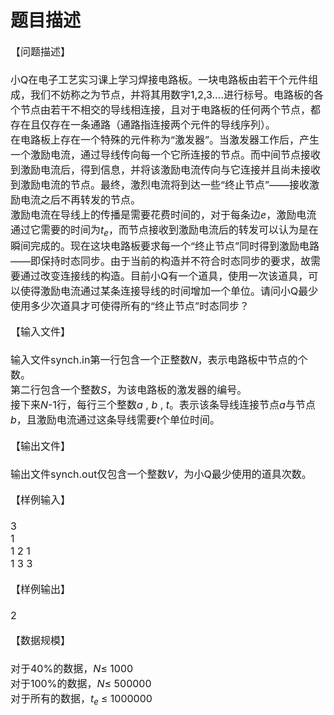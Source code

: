 # 题目描述


<div style="margin:13pt 0cm;">
<b><span style="font-size:medium;"><span style="line-height:173%;font-size:12pt;font-weight:normal;">【问题描述】</span></span></b> 
</div>
<div>
<span style="font-size:12pt;"> </span><span style="font-size:12pt;">小</span><span style="font-size:12pt;">Q</span><span style="font-size:12pt;">在电子工艺实习课上学习焊接电路板。一块电路板由若干个元件组成，我们不妨称之为节点，并将其用数字</span><span style="font-size:12pt;">1,2,3….</span><span style="font-size:12pt;">进行标号。电路板的各个节点由若干不相交的导线相连接，且对于电路板的任何两个节点，都存在且仅存在一条通路（通路指连接两个元件的导线序列）。</span> 
</div>
<div>
<span style="font-size:12pt;"> </span><span style="font-size:12pt;">在电路板上存在一个特殊的元件称为“激发器”。当激发器工作后，产生一个激励电流，通过导线传向每一个它所连接的节点。而中间节点接收到激励电流后，得到信息，并将该激励电流传向与它连接并且尚未接收到激励电流的节点。最终，激烈电流将到达一些“终止节点”——接收激励电流之后不再转发的节点。</span> 
</div>
<div>
<span style="font-size:12pt;"> </span><span style="font-size:12pt;">激励电流在导线上的传播是需要花费时间的，对于每条边</span><i><span style="font-size:12pt;">e</span></i><span style="font-size:12pt;">，激励电流通过它需要的时间为</span><i><span style="font-size:12pt;">t<sub>e</sub></span></i><span style="font-size:12pt;">，而节点接收到激励电流后的转发可以认为是在瞬间完成的。现在这块电路板要求每一个“终止节点”同时得到激励电路——即保持时态同步。由于当前的构造并不符合时态同步的要求，故需要通过改变连接线的构造。目前小</span><span style="font-size:12pt;">Q</span><span style="font-size:12pt;">有一个道具，使用一次该道具，可以使得激励电流通过某条连接导线的时间增加一个单位。请问小</span><span style="font-size:12pt;">Q</span><span style="font-size:12pt;">最少使用多少次道具才可使得所有的“终止节点”时态同步？</span> 
</div>
<div style="margin:13pt 0cm;">
<b><span style="font-size:medium;"><span style="line-height:173%;font-size:12pt;font-weight:normal;">【输入文件】</span></span></b> 
</div>
<div>
<span style="font-size:12pt;"> </span><span style="font-size:12pt;">输入文件</span><span style="font-size:12pt;">synch.in</span><span style="font-size:12pt;">第一行包含一个正整数</span><i><span style="font-size:12pt;">N</span></i><span style="font-size:12pt;">，表示电路板中节点的个数。</span> 
</div>
<div>
<span style="font-size:12pt;"> </span><span style="font-size:12pt;">第二行包含一个整数</span><i><span style="font-size:12pt;">S</span></i><span style="font-size:12pt;">，为该电路板的激发器的编号。</span> 
</div>
<div>
<span style="font-size:12pt;"> </span><span style="font-size:12pt;">接下来</span><i><span style="font-size:12pt;">N</span></i><span style="font-size:12pt;">-1</span><span style="font-size:12pt;">行，每行三个整数</span><i><span style="font-size:12pt;">a</span></i><span style="font-size:12pt;"> , <i>b</i> , <i>t</i></span><span style="font-size:12pt;">。表示该条导线连接节点</span><i><span style="font-size:12pt;">a</span></i><span style="font-size:12pt;">与节点</span><i><span style="font-size:12pt;">b</span></i><span style="font-size:12pt;">，且激励电流通过这条导线需要</span><i><span style="font-size:12pt;">t</span></i><span style="font-size:12pt;">个单位时间。</span> 
</div>
<div style="margin:13pt 0cm;">
<b><span style="font-size:medium;"><span style="line-height:173%;font-size:12pt;font-weight:normal;">【输出文件】</span></span></b> 
</div>
<div>
<span style="font-size:12pt;"> </span><span style="font-size:12pt;">输出文件</span><span style="font-size:12pt;">synch.out</span><span style="font-size:12pt;">仅包含一个整数</span><i><span style="font-size:12pt;">V</span></i><span style="font-size:12pt;">，为小</span><span style="font-size:12pt;">Q</span><span style="font-size:12pt;">最少使用的道具次数。</span> 
</div>
<div style="margin:13pt 0cm;">
<b><span style="font-size:medium;"><span style="line-height:173%;font-size:12pt;font-weight:normal;">【样例输入】</span></span></b> 
</div>
<div>
<span style="font-size:12pt;"> 3</span> 
</div>
<div>
<span style="font-size:12pt;"> 1</span> 
</div>
<div>
<span style="font-size:12pt;"> 1 2 1</span> 
</div>
<div>
<span style="font-size:12pt;"> 1 3 3</span> 
</div>
<div style="margin:13pt 0cm;">
<b><span style="font-size:medium;"><span style="line-height:173%;font-size:12pt;font-weight:normal;">【样例输出】</span></span></b> 
</div>
<div>
<span style="font-size:12pt;"> 2</span> 
</div>
<div style="margin:13pt 0cm;">
<b><span style="font-size:medium;"><span style="line-height:173%;font-size:12pt;font-weight:normal;">【数据规模】</span></span></b> 
</div>
<div>
<span style="font-size:12pt;"> </span><span style="font-size:12pt;">对于</span><span style="font-size:12pt;">40%</span><span style="font-size:12pt;">的数据，</span><i><span style="font-size:12pt;">N</span></i><span style="font-size:12pt;">≤ </span><span style="font-size:12pt;">1000</span> 
</div>
<div>
<span style="font-size:12pt;"> </span><span style="font-size:12pt;">对于</span><span style="font-size:12pt;">100%</span><span style="font-size:12pt;">的数据，</span><i><span style="font-size:12pt;">N</span></i><span style="font-size:12pt;">≤ </span><span style="font-size:12pt;">500000</span> 
</div>
<div>
<span style="font-size:12pt;"> </span><span style="font-size:12pt;">对于所有的数据，</span><i><span style="font-size:12pt;">t<sub>e </sub></span></i><span style="font-size:12pt;">≤ </span><span style="font-size:12pt;">1000000</span> 
</div>
